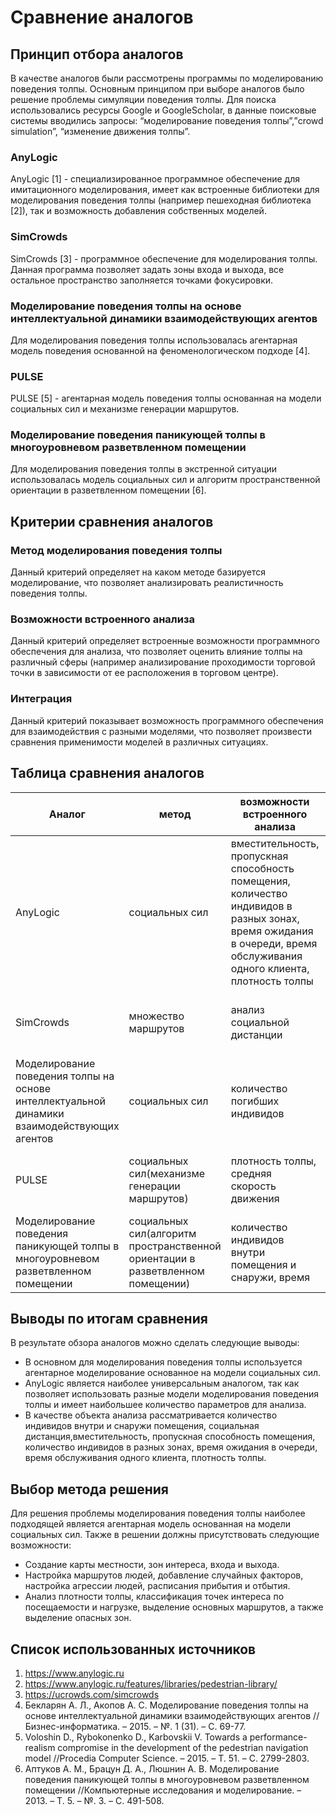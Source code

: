 # Сравнение аналогов
## Принцип отбора аналогов
В качестве аналогов были рассмотрены программы по моделированию поведения толпы. Основным принципом при выборе аналогов было решение проблемы симуляции поведения толпы. Для поиска использовались ресурсы Google и GoogleScholar, в данные поисковые системы вводились запросы: “моделирование поведения толпы”,”crowd simulation”, “изменение движения толпы”.
### AnyLogic
AnyLogic [1] - специализированное программное обеспечение для имитационного моделирования, имеет как встроенные библиотеки для моделирования поведения толпы (например пешеходная библиотека [2]), так и возможность добавления собственных моделей.
### SimCrowds
SimCrowds [3] - программное обеспечение для моделирования толпы. Данная программа позволяет задать зоны входа и выхода, все остальное пространство заполняется точками фокусировки. 
### Моделирование поведения толпы на основе интеллектуальной динамики взаимодействующих агентов 
Для моделирования поведения толпы использовалась агентарная модель поведения основанной на феноменологическом подходе [4].
### PULSE 
PULSE [5] - агентарная модель поведения толпы основанная на модели социальных сил и механизме генерации маршрутов.
### Моделирование поведения паникующей толпы в многоуровневом разветвленном помещении 
Для моделирования поведения толпы в экстренной ситуации использовалась модель социальных сил и алгоритм пространственной ориентации в разветвленном помещении [6].
## Критерии сравнения аналогов
### Метод моделирования поведения толпы
Данный критерий определяет на каком методе базируется моделирование, что позволяет анализировать реалистичность поведения толпы.

### Возможности встроенного анализа
Данный критерий определяет встроенные возможности программного обеспечения для анализа, что позволяет оценить влияние толпы на различный сферы (например анализирование проходимости торговой точки в зависимости от ее расположения в торговом центре).
### Интеграция
Данный критерий показывает возможность программного обеспечения для взаимодействия с разными моделями, что позволяет произвести сравнения применимости моделей в различных ситуациях.
## Таблица сравнения аналогов
| Аналог  |      метод     |  возможности встроенного анализа| интеграция |
|----------|-------------|------|----|
| AnyLogic |  социальных сил | вместительность, пропускная способность помещения, количество индивидов в разных зонах, время ожидания в очереди, время обслуживания одного клиента, плотность толпы| присутствует возможность добавить собственной модели |
| SimCrowds |    множество маршрутов   |   анализ социальной дистанции | присутствует возможность добавить только марщруты |
| Моделирование поведения толпы на основе интеллектуальной динамики взаимодействующих агентов | социальных сил |    количество погибших индивидов |  отсутствует возможность добавления собственной модели  |
| PULSE |    социальных сил(механизме генерации маршрутов)   |   плотность толпы, средняя скорость движения | отсутствует возможность добавления собственной модели  |
| Моделирование поведения паникующей толпы в многоуровневом разветвленном помещении |    социальных сил(алгоритм пространственной ориентации в разветвленном помещении)    |   количество индивидов внутри помещения и снаружи, время | отсутствует возможность добавления собственной модели  |

## Выводы по итогам сравнения
В результате обзора аналогов можно сделать следующие выводы:
* В основном для моделирования поведения толпы используется агентарное моделирование основанное на  модели социальных сил.
* AnyLogic является наиболее универсальным аналогом, так как позволяет использовать разные модели моделирования поведения толпы и имеет наибольшее количество параметров для анализа.
* В качестве объекта анализа рассматривается количество индивидов внутри и снаружи помещения, социальная дистанция,вместительность, пропускная способность помещения, количество индивидов в разных зонах, время ожидания в очереди, время обслуживания одного клиента, плотность толпы.
## Выбор метода решения
Для решения проблемы моделирования поведения толпы наиболее подходящей является агентарная модель основанная на модели социальных сил. Также в решении должны присутствовать следующие возможности:
* Создание карты местности, зон интереса, входа и выхода.
* Настройка маршрутов людей, добавление случайных факторов, настройка агрессии людей, расписания прибытия и отбытия.
* Анализ плотности толпы, классификация точек интереса по посещаемости и нагрузке, выделение основных маршрутов, а также выделение опасных зон.
## Список использованных источников
1. https://www.anylogic.ru
2. https://www.anylogic.ru/features/libraries/pedestrian-library/
3. https://ucrowds.com/simcrowds
4. Бекларян А. Л., Акопов А. С. Моделирование поведения толпы на основе интеллектуальной динамики взаимодействующих агентов //Бизнес-информатика. – 2015. – №. 1 (31). – С. 69-77.
5. Voloshin D., Rybokonenko D., Karbovskii V. Towards a performance-realism compromise in the development of the pedestrian navigation model //Procedia Computer Science. – 2015. – Т. 51. – С. 2799-2803.
6. Аптуков А. М., Брацун Д. А., Люшнин А. В. Моделирование поведения паникующей толпы в многоуровневом разветвленном помещении //Компьютерные исследования и моделирование. – 2013. – Т. 5. – №. 3. – С. 491-508.


